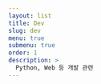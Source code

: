 ```yaml
---
layout: list
title: Dev
slug: dev
menu: true
submenu: true
order: 1
description: >
  Python, Web 등 개발 관련
---
```

